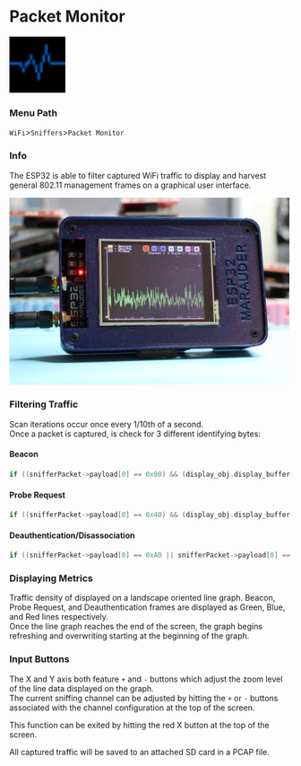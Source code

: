 # Packet Monitor
<p align="left">
  <img alt="ESP32 WROOM-32U" src="https://github.com/justcallmekoko/ESP32Marauder/blob/master/pictures/icons/monitor_22.bmp?raw=true" width="100">
</p>

### Menu Path
`WiFi`>`Sniffers`>`Packet Monitor`  

### Info
The ESP32 is able to filter captured WiFi traffic to display and harvest general 802.11 management frames on a graphical user interface.

<p align="left">
  <img alt="ESP32 WROOM-32U" src="https://github.com/justcallmekoko/ESP32Marauder/blob/master/pictures/IMG_1853.JPG?raw=true" width="500">
</p>

### Filtering Traffic
Scan iterations occur once every 1/10th of a second.  
Once a packet is captured, is check for 3 different identifying bytes:  

#### Beacon
```C++
if ((snifferPacket->payload[0] == 0x80) && (display_obj.display_buffer->size() == 0))
```

#### Probe Request
```C++
if ((snifferPacket->payload[0] == 0x40) && (display_obj.display_buffer->size() == 0))
```

#### Deauthentication/Disassociation
```C++
if ((snifferPacket->payload[0] == 0xA0 || snifferPacket->payload[0] == 0xC0 ) && (display_obj.display_buffer->size() == 0))
```

### Displaying Metrics
Traffic density of displayed on a landscape oriented line graph. Beacon, Probe Request, and Deauthentication frames are displayed as Green, Blue, and Red lines respectively.  
Once the line graph reaches the end of the screen, the graph begins refreshing and overwriting starting at the beginning of the graph.

### Input Buttons
The X and Y axis both feature `+` and `-` buttons which adjust the zoom level of the line data displayed on the graph.  
The current sniffing channel can be adjusted by hitting the `+` or `-` buttons associated with the channel configuration at the top of the screen.  

This function can be exited by hitting the red X button at the top of the screen.

All captured traffic will be saved to an attached SD card in a PCAP file.